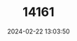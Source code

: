 ---
title: "14161"
category: "Myotis fortidens"
draft: false
date: 2024-02-22 13:03:50
languages:
  English: ["Cinnamon Myotis"]
---